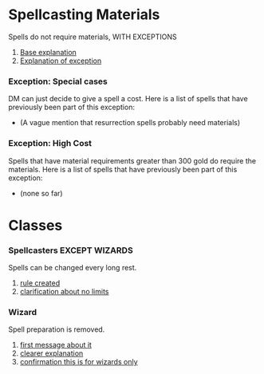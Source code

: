 # Spellcasting Materials

Spells do not require materials, WITH EXCEPTIONS
1. [Base explanation](https://discord.com/channels/1126260950429872178/1126260950429872180/1128414517076959262)
2. [Explanation of exception](https://discord.com/channels/1126260950429872178/1126260950429872180/1128416254953263124)

### Exception: Special cases

DM can just decide to give a spell a cost.
Here is a list of spells that have previously been part of this exception:
- (A vague mention that resurrection spells probably need materials)

### Exception: High Cost

Spells that have material requirements greater than 300 gold do require the materials.
Here is a list of spells that have previously been part of this exception:
- (none so far)

# Classes

### Spellcasters EXCEPT WIZARDS

Spells can be changed every long rest.
1. [rule created](https://discord.com/channels/1126260950429872178/1126260950429872180/1128411266415857816)
2. [clarification about no limits](https://discord.com/channels/1126260950429872178/1126260950429872180/1128423205812572200)

### Wizard

Spell preparation is removed. 
1. [first message about it](https://discord.com/channels/1126260950429872178/1126260950429872180/1128411342471176223)
2. [clearer explanation](https://discord.com/channels/1126260950429872178/1126260950429872180/1128412070140977212)
3. [confirmation this is for wizards only](https://discord.com/channels/1126260950429872178/1126260950429872180/1128420772554211468)

